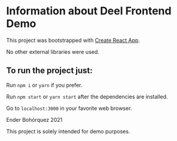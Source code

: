 # Information about Deel Frontend Demo

This project was bootstrapped with [Create React App](https://github.com/facebook/create-react-app).

No other external libraries were used.

## To run the project just:

Run `npm i` or `yarn` if you prefer.

Run `npm start` or `yarn start` after the dependencies are installed.

Go to `localhost:3000` in your favorite web browser.

Ender Bohórquez 2021

This project is solely intended for demo purposes.

